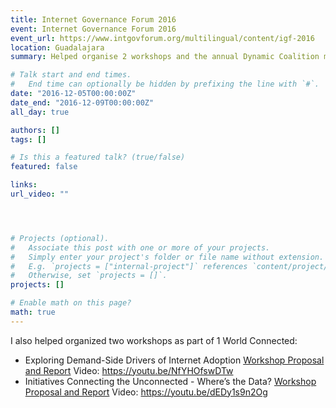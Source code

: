```yaml
---
title: Internet Governance Forum 2016
event: Internet Governance Forum 2016
event_url: https://www.intgovforum.org/multilingual/content/igf-2016
location: Guadalajara
summary: Helped organise 2 workshops and the annual Dynamic Coalition meeting for Connecting the Unconnected. 

# Talk start and end times.
#   End time can optionally be hidden by prefixing the line with `#`.
date: "2016-12-05T00:00:00Z"
date_end: "2016-12-09T00:00:00Z"
all_day: true

authors: []
tags: []

# Is this a featured talk? (true/false)
featured: false

links:
url_video: ""




# Projects (optional).
#   Associate this post with one or more of your projects.
#   Simply enter your project's folder or file name without extension.
#   E.g. `projects = ["internal-project"]` references `content/project/deep-learning/index.md`.
#   Otherwise, set `projects = []`.
projects: []

# Enable math on this page?
math: true
---
```


I also helped organized two workshops as part of 1 World Connected: 
* Exploring Demand-Side Drivers of Internet Adoption [Workshop Proposal and Report](https://www.intgovforum.org/multilingual/content/igf-2016-workshop-evaluation-results) Video: https://youtu.be/NfYHOfswDTw
* Initiatives Connecting the Unconnected - Where’s the Data? [Workshop Proposal and Report](https://www.intgovforum.org/multilingual/content/igf-2016-workshop-evaluation-results) Video: https://youtu.be/dEDy1s9n2Og











